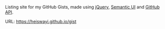 Listing site for my GitHub Gists, made using [jQuery](https://jquery.com/), [Semantic UI](https://semantic-ui.com/) and [GitHub API](https://developer.github.com/).

URL: https://heiswayi.github.io/gist
